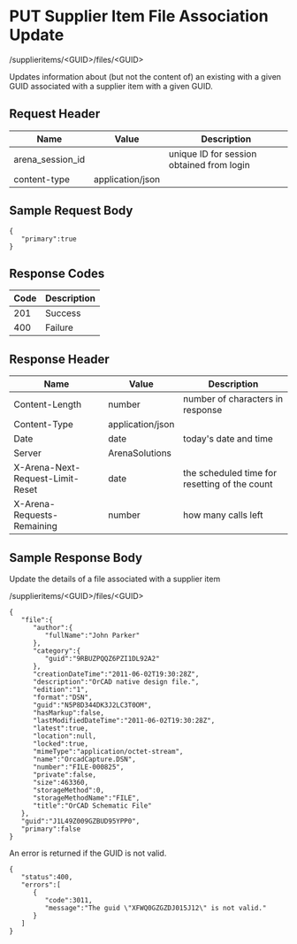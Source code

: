 # PUT Supplier Item File Association Update


/supplieritems/&lt;GUID&gt;/files/&lt;GUID&gt;

Updates information about  \(but not the content of\) an existing  with a given GUID associated with a supplier item with a given GUID.

## Request Header

| Name<br> | Value<br> | Description<br> |
|  --- |  --- |  --- | 
| arena_session_id<br> |   | unique ID for session obtained from login<br> |
| content\-type<br> | application/json<br> |   |

## Sample Request Body
```
{  
   "primary":true
}
```
## Response Codes

| Code<br> | Description<br> |
|  --- |  --- | 
| 201<br> | Success<br> |
| 400<br> | Failure<br> |

## Response Header

| Name<br> | Value<br> | Description<br> |
|  --- |  --- |  --- | 
| Content\-Length<br> | number<br> | number of characters in response<br> |
| Content\-Type<br> | application/json<br> |   |
| Date<br> | date<br> | today's date and time<br> |
| Server<br> | ArenaSolutions<br> |   |
| X\-Arena\-Next\-Request\-Limit\-Reset<br> | date<br> | the scheduled time for resetting of the count<br> |
| X\-Arena\-Requests\-Remaining<br> | number<br> | how many calls left<br> |

## Sample Response Body
Update the details of a file associated with a supplier item



/supplieritems/&lt;GUID&gt;/files/&lt;GUID&gt;

```
{  
   "file":{  
      "author":{  
         "fullName":"John Parker"
      },
      "category":{  
         "guid":"9RBUZPQQZ6PZI1DL92A2"
      },
      "creationDateTime":"2011-06-02T19:30:28Z",
      "description":"OrCAD native design file.",
      "edition":"1",
      "format":"DSN",
      "guid":"N5P8D344DK3J2LC3T0OM",
      "hasMarkup":false,
      "lastModifiedDateTime":"2011-06-02T19:30:28Z",
      "latest":true,
      "location":null,
      "locked":true,
      "mimeType":"application/octet-stream",
      "name":"OrcadCapture.DSN",
      "number":"FILE-000825",
      "private":false,
      "size":463360,
      "storageMethod":0,
      "storageMethodName":"FILE",
      "title":"OrCAD Schematic File"
   },
   "guid":"J1L49Z009GZBUD95YPP0",
   "primary":false
}
```
An error is returned if the GUID is not valid.

```
{  
   "status":400,
   "errors":[  
      {  
         "code":3011,
         "message":"The guid \"XFWQ0GZGZDJ015J12\" is not valid."
      }
   ]
}
```
